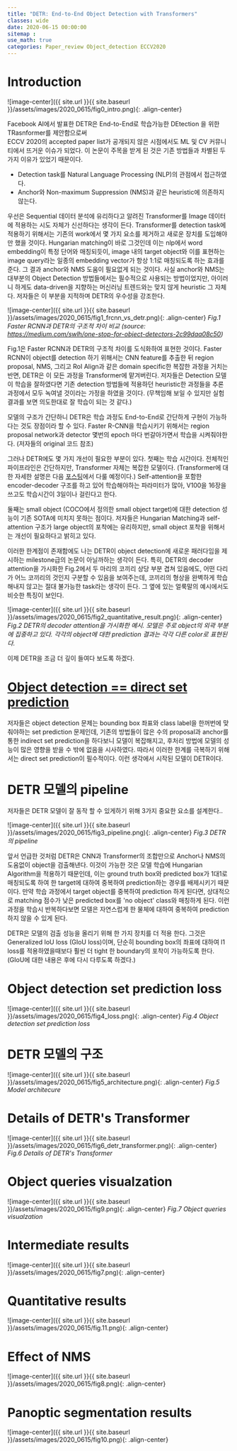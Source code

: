 ```yaml
---
title: "DETR: End-to-End Object Detection with Transformers"
classes: wide
date: 2020-06-15 00:00:00
sitemap :
use_math: true
categories: Paper_review Object_detection ECCV2020
---
```


# Introduction

![image-center]({{ site.url }}{{ site.baseurl }}/assets/images/2020_0615/fig0_intro.png){: .align-center}

Facebook AI에서 발표한 DETR은 End-to-End로 학습가능한 DEtection 을 위한 TRasnformer를 제안함으로써  
ECCV 2020의 accepted paper list가 공개되지 않은 시점에서도 ML 및 CV 커뮤니티에서 뜨거운 이슈가 되었다.
이 논문이 주목을 받게 된 것은 기존 방법들과 차별된 두 가지 이유가 있었기 때문이다.

- Detection task를 Natural Language Processing (NLP)의 관점에서 접근하였다.
- Anchor와 Non-maximum Suppression (NMS)과 같은 heuristic에 의존하지 않는다.

우선은 Sequential 데이터 분석에 유리하다고 알려진 Transformer를 Image 데이터에 적용하는 시도 자체가 신선하다는 생각이 든다.
Transformer를 detection task에 적용하기 위해서는 기존의 work에서 몇 가지 요소를 제거하고 새로운 장치를 도입해야만 했을 것이다.
Hungarian matching이 바로 그것인데 이는 nlp에서 word embedding이 특정 단어와 매칭되듯이, image 내의 target object와 이를 표현하는 image query라는 일종의 embedding vector가 항상 1:1로 매칭되도록 하는 효과를 준다. 그 결과 anchor와 NMS 도움이 필요없게 되는 것이다.
사실 anchor와 NMS는 대부분의 Object Detection 방법들에서는 필수적으로 사용되는 방법이었지만,
 아이러니 하게도 data-driven을 지향하는 머신러닝 트렌드와는 맞지 않게 heuristic 그 자체다.
 저자들은 이 부분을 지적하며 DETR의 우수성을 강조한다.

![image-center]({{ site.url }}{{ site.baseurl }}/assets/images/2020_0615/fig1_frcnn_vs_detr.png){: .align-center}
*Fig.1 Faster RCNN과 DETR의 구조적 차이 비교 (source: https://medium.com/swlh/one-stop-for-object-detectors-2c99daa08c50)*

Fig.1은 Faster RCNN과 DETR의 구조적 차이를 도식화하여 표현한 것이다. 
Faster RCNN이 object를 detection 하기 위해서는 CNN feature를 추출한 뒤 region proposal, NMS, 그리고 RoI Align과 같은 domain specific한 복잡한 과정을 거치는 반면,
DETR은 이 모든 과정을 Transformer에 맡겨버린다. 
저자들은 Detection 모델이 학습을 잘하였다면 기존 detection 방법들에 적용하던 heuristic한 과정들을 추론 과정에서 모두 녹여낼 것이라는 가정을 하였을 것이다.
(무책임해 보일 수 있지만 실험 결과를 보면 의도한대로 잘 학습이 되는 것 같다.)

모델의 구조가 간단하니 DETR은 학습 과정도 End-to-End로 간단하게 구현이 가능하다는 것도 장점이라 할 수 있다.
Faster R-CNN을 학습시키기 위해서는 region proposal network과 detector 몇번의 epoch 마다 번갈아가면서 학습을 시켜줘야한다. (저자들의 original 코드 참조)

그러나 DETR에도 몇 가지 개선이 필요한 부분이 있다.
첫째는 학습 시간이다. 전체적인 파이프라인은 간단하지만, Transformer 자체는 복잡한 모델이다. (Transformer에 대한 자세한 설명은 다음 [포스팅](/_posts/2020-06-19-tech-post.md)에서 다룰 예정이다.)
Self-attention을 포함한 encoder-decoder 구조를 하고 있어 학습해야하는 파라미터가 많아, V100을 16장을 쓰고도 학습시간이 3일이나 걸린다고 한다.

둘째는 small object (COCO에서 정의한 small object target)에 대한 detection 성능이 기존 SOTA에 미치지 못하는 점이다. 저자들은 Hungarian Matching과 self-attention 구조가 large object의 포착에는 유리하지만, small object 포착을 위해서는 개선이 필요하다고 밝히고 있다.

이러한 한계점이 존재함에도 나는 DETR이 object detection에 새로운 패러다임을 제시하는 milestone급의 논문이 아닐까하는 생각이 든다.
특히, DETR의 decoder attention을 가시화한 Fig.2에서 두 마리의 코끼리 상당 부분 겹쳐 있음에도, 
어떤 다리가 어느 코끼리의 것인지 구분할 수 있음을 보여주는데, 코끼리의 형상을 완벽하게 학습해내지 않고는 절대 불가능한 task라는 생각이 든다.
그 옆에 있는 얼룩말의 예시에서도 비슷한 특징이 보인다.

![image-center]({{ site.url }}{{ site.baseurl }}/assets/images/2020_0615/fig2_quantitative_result.png){: .align-center}
*Fig.2 DETR의 decoder attention을 가시화한 예시. 모델은 주로 object의 외곽 부분에 집중하고 있다. 각각의 object에 대한 prediction 결과는 각각 다른 color로 표현된다.*

이제 DETR을 조금 더 깊이 들여다 보도록 하겠다.

# <u>Object detection == direct set prediction</u>

저자들은 object detection 문제는 bounding box 좌표와 class label을 한꺼번에 맞춰야하는 set prediction 문제인데,
기존의 방법들이 많은 수의 proposal과 anchor를 통한 indirect set prediction을 하다보니 모델이 복잡해지고, 
후처리 방법에 모델의 성능이 많은 영향을 받을 수 밖에 없음을 시사하였다.
따라서 이러한 한계를 극복하기 위해서는 direct set prediction이 필수적이다.
이런 생각에서 시작된 모델이 DETR이다.

# DETR 모델의 pipeline

저자들은 DETR 모델이 잘 동작 할 수 있게하기 위해 3가지 중요한 요소를 설계한다..


![image-center]({{ site.url }}{{ site.baseurl }}/assets/images/2020_0615/fig3_pipeline.png){: .align-center}
*Fig.3 DETR의 pipeline*

앞서 언급한 것처럼 DETR은 CNN과 Transformer의 조합만으로 Anchor나 NMS의 도움없이 object을 검출해낸다. 
이것이 가능한 것은 모델 학습에 Hungarian Algorithm을 적용하기 때문인데, 
이는 ground truth box와 predicted box가 1대1로 매칭되도록 하여 한 target에 대하여 중복하여 prediction하는 경우를 배제시키기 때문이다.
만약 학습 과정에서 target object를 중복하여 prediction 하게 된다면, 상대적으로 matching 점수가 낮은 predicted box를 'no object' class와 매칭하게 된다.
이런 과정을 학습시 반복하다보면 모델은 자연스럽게 한 물체에 대하여 중복하여 prediction하지 않을 수 있게 된다.

DETR은 모델의 검출 성능을 올리기 위해 한 가지 장치를 더 적용 한다.
그것은 Generalized IoU loss (GIoU loss)이며, 단순히 bounding box의 좌표에 대하여 l1 loss를 적용하였을때보다 훨씬 더 tight 한 boundary의 포착이 가능하도록 한다.
(GIoU에 대한 내용은 후에 다시 다루도록 하겠다.)


# Object detection set prediction loss 
![image-center]({{ site.url }}{{ site.baseurl }}/assets/images/2020_0615/fig4_loss.png){: .align-center}
*Fig.4 Object detection set prediction loss*


# DETR 모델의 구조
![image-center]({{ site.url }}{{ site.baseurl }}/assets/images/2020_0615/fig5_architecture.png){: .align-center}
*Fig.5 Model architecure*

# Details of DETR's Transformer
![image-center]({{ site.url }}{{ site.baseurl }}/assets/images/2020_0615/fig6_detr_transformer.png){: .align-center}
*Fig.6 Details of DETR's Transformer*

# Object queries visualzation
![image-center]({{ site.url }}{{ site.baseurl }}/assets/images/2020_0615/fig9.png){: .align-center}
*Fig.7 Object queries visualzation*

# Intermediate results
![image-center]({{ site.url }}{{ site.baseurl }}/assets/images/2020_0615/fig7.png){: .align-center}

# Quantitative results
![image-center]({{ site.url }}{{ site.baseurl }}/assets/images/2020_0615/fig.11.png){: .align-center}

# Effect of NMS
![image-center]({{ site.url }}{{ site.baseurl }}/assets/images/2020_0615/fig8.png){: .align-center}

# Panoptic segmentation results
![image-center]({{ site.url }}{{ site.baseurl }}/assets/images/2020_0615/fig10.png){: .align-center}



<!-- 위의 두 방법을 한 수식으로 표현하면 다음과 같다.

... 작성중

$$
\mathcal{L}_{box} (b_{i}, \hat{b}_{\sigma(i)})
$$
흥미롭게도 위의 수식은 bipartite matching을 위해서 사용되며,

loss term은 아래와 같다.

... TBU -->